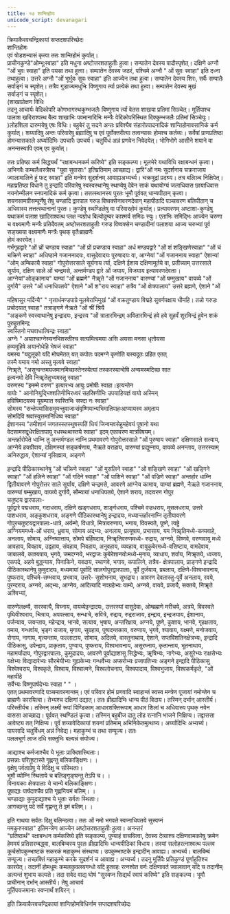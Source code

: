 ```yaml
---
title: १७ शान्तिहोमः
unicode_script: devanagari
---
```

क्रियाकैरवचन्द्रिकायां सप्तदशपरिच्छेदः  
शान्तिहोमः  
एवं षोडशन्यासं कृत्वा ततः शान्तिहोमं कुर्यात्।  
प्राचीनकुण्डे"ओम्भूःस्वाहा" इति मधुना अष्टोत्तरशताहुतीः हुत्वा। सम्पातेन देवस्य  पादौस्पृशेत्। दक्षिणे अग्नौ "ओं भुवः स्वाहा" इति पयसा तथा हुत्वा। सम्पातेन देवस्य  जठरं, पश्चिमे अग्नौ " ओं सुवः स्वाहा" इति दध्ना तथाहुत्वा। उत्तरे अग्नौ "ओं भूर्भुवः  सुवः स्वाहा" इति आज्येन तथा हुत्वा। सम्पातेन देवस्य शिरः, सर्वैः सम्पातैः सर्वाङ्गं च  स्पृशेत्। तत्रैव गुडाज्यमधुभिः विष्णुगाय र्त्या प्रत्येकं तथा हुत्वा। सम्पातेन देवस्य मुखं  
सर्वाङ्गं च स्पृशेत्।  
(शाखाप्रोक्षण विधिः  
तदनु आचार्यः वेदिकोपरि कोणभागस्थकुम्भजलैः विष्णुगाय र्त्या वेतस शाखया प्रतिमां  सिञ्चेत्। मूर्तिपाश्च पालाश खदिराश्वत्थ बैल्व शाखाभिः पवमानादिभिः मन्त्रैः  वेदिकोपरिस्थित दिक्कुम्भजलैः प्रतिमां सिञ्चेयुः। )लोहशिला दारुमयेषु एषः विधिः।  बहुबेरं तु सदने अन्तः प्रविश्यैव संहारोत्पादनादिकं शान्तिहोमावसानिकं कर्म  कुर्यात्। शय्यादिषु अन्तः परिवारेषु ब्रह्मादिषु च एवं पूर्वोक्तरीत्या तत्वन्यासः होमश्च  कर्तव्यः। सर्वेषां प्राणप्रतिष्ठा होमन्यासकाले अर्घ्यादिभिः उपचारैः उपचर्य। चतुर्विधं  अन्नं प्रणवेन निवेदयेत्। भोगिभोगे आसीने शयाने वा अनन्तस्यापि एवम् एव कुर्यात्।  

ततः प्रतिष्ठा कर्म सिद्ध्यर्थं "रक्षाबन्धनकर्म करिष्ये" इति सङ्कल्प्य। मूलभेरे यथाविधि  रक्षाबन्धनं कृत्वा। अभिनवैः कम्बलैःवस्त्रैश्च "युवा सुवासाः" इतिप्रतिमाम् आच्छाद्य।  द्वारि"ओं नमः सुदर्शनाय चक्रराजाय ज्वालामालिने हुं फट् स्वाहा" इति मन्त्रेण  सुदर्शनम् आवाह्यअभ्यर्च्य। चक्रमुद्रां प्रदश्र्य। तत्र बलिञ्च निक्षिपेत्।  महाप्रतिष्ठा विधाने तु इन्द्रादि परिवारेषु स्वस्वस्थानेषु स्थाप्येषु देवेन साकं यथायोग्यं  जलाधिवास छायाधिवास नयनोन्मीलन स्नपनादिकं कर्म कृत्वा। तत्तत्स्थानस्य पुरतः  भूमौ पूर्ववत् धान्यपीठान् कृत्वा। शयनसामग्रीसम्पूर्णेषु तेषु चण्डादि द्वारपाल गरुड  विष्वक्सेनावरणदेवान् महापीठादि पञ्चावरण बलिपीठान् च अधिवास्य तत्तत्स्थानानां  पुरतः। कुण्डेषु स्थण्डिलेषु वा परिवारहोमं कुर्यात्। प्रत्यावरणम् अष्टाशा-कुण्डेषु यथाक्रमं  पलाश खादिराश्वत्थ प्लक्ष न्यग्रोध बिल्वोदुम्बर काश्मर्य समिदः स्युः। एताभिः समिद्भिः  आज्येन चरुणा च वक्ष्यमाणैः मन्त्रैः प्रतिदैवतम् अष्टोत्तरशताहुतीः गरुड विष्वक्सेन  चण्डादीनां पलाशया आज्य चरुभ्यां पूर्व सङ्ख्यया वक्ष्यमाणैः मन्त्रैः पृथक् वृतैःब्राह्मणैः  
होमं कारयेत्।  
गर्भगृहद्वारे  "ओं च्रों चण्डाय स्वाहा" "ओं प्रों प्रचण्डाय स्वाहा" अर्ध मण्डपद्वारे "ओं शं  शङ्खिणेस्वाहा" "ओं चं चक्रिणे स्वाहा"  अधिष्ठाने गजाननादयः, वासुदेवादयः  पुरुषादयः वा, आग्नेयां  "ओं गजाननाय स्वाहा"  ऐशान्यां  "ओम् अम्बिकायै स्वाहा"   गोपुरोत्तरसाले सूर्यगाय र्त्या, दक्षिणे ईशाय दक्षिणामूर्तये वा, प्रतीच्याम् उत्तरसाले  सूर्याय, दक्षिण साले ओं चन्द्रमसे, अन्तर्मण्डप द्वारे ओं जयाय, विजयाय  इत्यावरणदेवताः। आग्नेयां"ओङ्कामाय" याम्यां "ओं ब्रह्मणे"  नैॠते "ओं  गजाननाय" वारुण्यां "ओं षम्मुखाय" वायव्ये "ओं दुर्गायै"  उत्तरे "ओं धनाधिपतये"   ऐशाने "ओं श"राय स्वाहा"  तत्रैव "ओं क्षेत्रपालाय"  उत्तरे ब्रह्मणे, ऐशाने "ओं  

महिषासुर मर्दिन्यै" " नृत्तार्धमण्डपाग्रे मूलबेराभिमुखं "ओं वक्रतुण्डाय विद्महे  सुवर्णपक्षाय धीमहि। तन्नो गरुडः प्रचोदयात् स्वाहा" तत्राङ्गणे नैऋते "ओं श्रीं श्रियै  
 "अङ्कणे स्वस्वाथानेषु इन्द्रादयः, 
इन्द्रस्य "ओं त्रातारमिन्द्रम् अवितारमिन्द्रं हवे हवे सुहवँ शूरमिन्द्रं हुवेन शक्रं पुरुहूतमिन्द्र  
स्वस्तिनो मघवाधात्विन्द्रः स्वाहा"   
अग्नेः " अयाश्चाग्नेस्यनभिशस्तीश्च सत्यमित्वमया असि अयसा मनसा धृतोयसा  
हव्यमूहिषे अयानोधेहि भेषजं स्वाहा"   
यमस्य "यदुलूको यदि मोघमेतत् यत् कपोतः पदमग्ने कृणोति यस्यदूतः प्रहित एतत्  
तस्मै यमाय नमो अस्तु मृत्यवे स्वाहा"   
निॠते, "असुन्वन्तमयजमानमिच्छस्तेनस्येत्यां तस्करस्यान्वेषि अन्यमस्मदिच्छ सात  
इत्यनमो देवि निॠतेतुभ्यमस्तु स्वाहा"   
वरुणस्य  "इमम्मे वरुण" इत्यारभ्य आयुः प्रमोषीः स्वाहा।इत्यन्तेन  
वायोः " आनोनियुद्भिश्शतिनीभिरध्वरं सहस्रिणीभिः उपयाहियज्ञं वायो अस्मिन्  
हविषिमादयस्व यूयम्पात स्वस्तिभिः सफ्दा नः स्वाहा"   
सोमस्य "सन्तेपयांसिसमुयन्तुवाजाःसंवृष्णियान्यभिमातिपाहःआप्यायस्व अमृताय  
सोमदिवि श्रवांस्युत्तमानिधिष्व स्वाहा"   
ईशानस्य  "तमीशानं जगतस्स्तस्थुषस्पतिं धियं जिन्वमवसेहूमहेवयं पूषानो यथा  
वेदसामसद्वृधेरक्षितापायु रधस्थःब्वस्तये स्वाहा" इदम् एकावरण मात्रविषयम्।  
अन्तर्हारोपेते धाम्नि तु अन्तर्मण्डल नाम्नि प्रथमावरणे गोपुरोत्तरसाले  "ओं पुरुषाय  स्वाहा" दक्षिणसाले सत्याय, आग्नेये हयग्रीवाय, दक्षिणस्यां सङ्कर्षणाय, नैऋते वराहाय, वारुण्यां प्रद्युम्नाय, वायव्ये अनन्ताय, उत्तरस्याम् अनिरुद्धाय, ऐशान्यां नृसिह्माय, अङ्गणे  

इन्द्रादि पीठिकास्थानेषु  "ओं चक्रिणे स्वाहा" "ओं मुसलिने स्वाहा" "ओं शङ्खिणे  स्वाहा" "ओं खड्गिने स्वाहा" "ओं हलिने स्वाहा" "ओं गदिने स्वाहा" "ओं पाशिने  स्वाहा" "ओं वज्रिणे स्वाहा" अन्तर्हार धाम्नि द्वितीयावरणे गोपुरोत्तर साले सूर्याय, दक्षिणे चन्द्रमसे, आवरणे आग्नेय कामाय, याम्यां ब्रह्मणे, नैऋते गजाननाय, वारुण्यां  षम्मुखाय, वायव्ये दुर्गायै, सौम्यायां धनाधिपतये, ऐशाने शराय, तदावरण गोपुर  
चतुष्टय द्वारपालाः-  
पूर्वद्वारे पद्मधराय, गदाधराय, दक्षिणे खड्गधराय, शार्ङ्गधराय, पश्चिमे वज्रधराय, मुसलधराय, उत्तरे पाशधराय, अङ्कुशधराय, अङ्गणे पीठिकास्थानेषु  इन्द्रादयः, मध्यान्तर्हारनाम्नि तृतीयावरणे गोपुरचतुष्टयद्वारपालाः-धात्रे, अर्यम्णे, विधात्रे, 
मित्रावरुणाय, भगाय, विवस्वते, पूष्णे, त्वष्ट्रे  
अग्नियममध्ये-ओं धराय, ध्रुवाय, सोमाय अद्भ्यः, अनलाय, प्रत्यूषाय, प्रभासाय, यम  निॠतिमध्ये-कव्यवाहे, अनलाय, सोमाय, अग्निष्वात्ताय, सोमपे बर्हिषदाय, निॠतिवरुणमध्ये- रुद्राय, अग्नये, विष्णवे, वरुणवायु मध्ये आवहाय, विवहाय, उद्वहाय, 
संवहाय, निवहाय, अनुवहाय, व्यवहाय, 
वायुकुबेरमध्ये-वसिष्टाय, वामदेवाय, जाबालये, काश्यपाय, भृगवे, जमदग्नये, भरद्वाजः  कुबेरेशानयोःमध्ये-मृगाय, व्याधाय, शर्वाय, निॠतये, ध्वजाय, एकपदे, अहये बुद्ध्न्याय, पिनाकिने, यवदाय, स्थाणवे, भगाय, कपालिने, तत्रैव- क्षेत्रपालाय, प्राङ्गणे इन्द्रादि पीठिकास्थानेषु कुमुदादयः, मध्यमायां पूर्वादि सालगोपुरद्वारपालाः, पूर्वे  दुर्जयाय, प्रबलाय, दक्षिणे-विश्वभावनाय, पुष्फराय, पश्चिमे-सम्भवाय, प्रभवाय, उत्तरे-  सुशोभनाय, सुभद्राय। आवरण देवतास्तु-पूर्वे अनलाय, रवये, पुरन्दराय, अग्नये, अद्भ्यः, आग्नेय, आदित्यादि नवग्रहेभ्यः याम्ये, अग्नये, वायवे, प्रजायै, सक्तये, निॠते अश्विभ्यां, 

वारुणेलक्ष्म्यै, सरस्वत्यै, विघ्नाय, वायव्येइन्द्रादयः, उत्तरस्यां वासुदेवाः, ओम्ब्रह्मणे  मरीचये, अत्रये, विवस्वते पृथिवीश्वराय, चित्राय, अपवत्साय, सन्धात्रे, सवित्रे, रुद्राय, रुद्रराजाय, इन्द्राय, इन्द्रजयाय, ईशानाय, पर्जन्याय, जयन्ताय, महेन्द्राय, भानवे, सत्याय, भृषाय, अन्तरिक्षाय, अग्नये, पूष्णे, कुशाय, भानवे, गृहक्षताय, वमाय, गन्धर्वाय, भृङ्ग राजाय, मृगाय, सुग्रहाय, पुष्पदन्तकाय, वरुणाय, भृगवे, श्यावाय, यक्ष्मणे, मनोजवाय, रोगाय, नागाय, मृत्यन्ताय, फल्लाटाय, सोमाय, अदितये, वास्तुनाथाय, ऐशाने, सप्तविंशतिनक्षेत्रभ्यः, इन्द्रादि पीठिकासु, उपेन्द्राय, प्राकृताय, पुण्याय, पुष्फराय, विश्वभावनाय, असुरघ्नाय, कृतान्ताय, भूतनाथाय, महामर्यादाय, गोपुरद्वारपालाः, कुमुदादयः, आवरणे पूर्वाद्याशासु सिद्धेभ्यः, ॠषिभ्यः, नागेभ्यः, असुरेभ्यः राक्षसेभ्यः यक्षेभ्यः विद्यादारेभ्यः सौरभेयीभ्यः गुह्यकेभ्यः गन्धर्वेभ्यः  अप्सरोभ्यः प्रजापतिभ्यः अङ्गने इन्द्रादि पीठिकासु विश्वेश्वराय, विश्वकृते, विश्वाय, विश्वात्मने, विश्वलोचनाय, विश्वपादाय, विश्वभुजाय, विश्वकर्मकृते, "ओं महापीठे  
सर्वेभ्यः विष्णुपार्षदेभ्यः स्वाहा " " ।  
 एतत् प्रथमावरणादि पञ्चमावरनान्तम्। एवं परिवार होमं प्रणवादि स्वाहान्तं स्वस्व  मन्त्रेण पूजायां नमोन्तेन च ब्राह्मणैः कारयित्वा। तेभ्यश्च दक्षिणां दद्यात्।  ततः व्रीह्यादिभिः धान्य पीठं विदाय। तस्मिन् दर्भान् आस्तीर्य। परिस्तीर्यच। तस्मिन्  लक्ष्मी रूपां पिण्डिकाम् आधारशक्तिरूपाम् आधार शिलां च अधिवास्य पृथक् नवेन वाससा  आच्छाद्य। पूर्ववत् स्थण्डिलं कृत्वा। तस्मिन् बहुबीज दातु लोह रत्नानि भाजने निक्षिप्य।  तद्वाससा आवेष्ट्य तत् निक्षिप्य। पूर्वं शय्यावेदिकायां शयनां प्रतिमाम् अभिनिकेतमुत्थाप्य।  अर्घ्यादिभिः अभ्यर्च्य। पायसादि चतुर्विधम् अन्नं निवेद्य। महाकुम्भं च तथा सम्पूज्य। ततः  
पललचूर्ण लाज दधि सक्तुभिः बल्यन्नं संयोज्य।  

आद्याश्च कर्मजाश्चैव ये भूताः प्राक्दिशस्थिताः।  
प्रसन्नाः परितुष्टास्ते गृह्णन्तु बलिकाङ्क्षिणः। ।  
वृक्षेषु पर्वताग्रेषु ये विदिक्षु च संस्थिताः।  
 भूमौ व्योम्नि स्थिताये च बलिङ्गृङ्घन्तु तेऽपि च। ।  
विनायकाः क्षेत्रपालाः ये चान्ये बलिकाङ्क्षिणः।  
पूषाद्याः पार्षदाश्चैव प्रति गृह्णन्त्विमं बलिम्। ।  
चण्डाद्याः कुमुदाद्याश्च ये भूताः सर्वतः स्थिताः।  
आगच्छन्तु पदे सर्वे गृह्णन्तु ते इमं बलिम्। ।  

इति गाथया सर्वतः दिक्षु बलिन्दत्वा। ततः ओं नमो भगवते स्वप्नाधिपतये सुस्वप्नं  
ममकुरुस्वाहा" इतिमन्त्रेण आज्येन अष्टोत्तरशताहुतीः हुत्वा। अनन्तरं  
 "प्रतिष्ठार्थं" रक्षाबन्धन कर्मकरिष्ये इति सङ्कल्प्य, पुण्याहं वाचयित्वा, देवस्य देव्याश्च  दक्षिणवामकरेषु क्रमेन हेममयं प्रतिसरम्बद्ध्वा, बालबिम्बस्य पुरतः व्रीह्यादिभिः  धान्यपीठिकां विधाय। तस्यां सलोहरत्नाश्वत्थ पल्लव कूर्चसोपकुम्भाष्टकं सकरकं महाकुम्भं  संस्थाप्य। उपकुम्भाष्टके इन्द्रादीन् आवाह्य। अभ्यर्च्य। बालबिम्बं सम्पूज्य। तच्छक्तिं  महाकुम्भे करके सुदर्शनं च आवाह्य। अभ्यर्च्य। तदनु मूर्तिपैः प्रतिकुण्डं पूर्णाहुतिश्च  कारयेत्। तदानीं होमधूमः कमलकुवलयगन्धो यदि हुतवहः रत्नश्वेत वर्णः दक्षिणावर्त  ज्वालावान् यदि च तदानीम् अत्यन्तं शुभाय कल्पते। तदा सवेद वाद्य घोषं "सुस्वप्न  सिद्यर्थं स्वापं करिष्ये" इति सङ्कल्प्य। भूमौ प्राचीनान् दर्भान् आस्तीर्य। तेषु आचार्य  
मूर्तिपयजमानाः स्वप्नार्थं शयिरन् ।  

इति क्रियाकैरवचन्द्रिकायां शान्तिहोमविधिर्नाम सप्तदशपरिच्छेदः  
